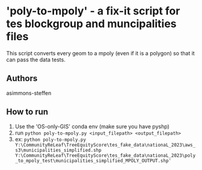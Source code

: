 
# 'poly-to-mpoly' - a fix-it script for tes blockgroup and muncipalities files

This script converts every geom to a mpoly (even if it is a polygon) so that it can pass the data tests.


## Authors

asimmons-steffen

## How to run

1) Use the 'OS-only-GIS' conda env (make sure you have pyshp)
2) run `python poly-to-mpoly.py <input_filepath> <output_filepath>` 
3) ex: `python poly-to-mpoly.py Y:\CommunityReLeaf\TreeEquityScore\tes_fake_data\nationaL_2023\aws_s3\municipalities_simplified.shp Y:\CommunityReLeaf\TreeEquityScore\tes_fake_data\nationaL_2023\poly_to_mpoly_test\municipalities_simplified_MPOLY_OUTPUT.shp'` 
